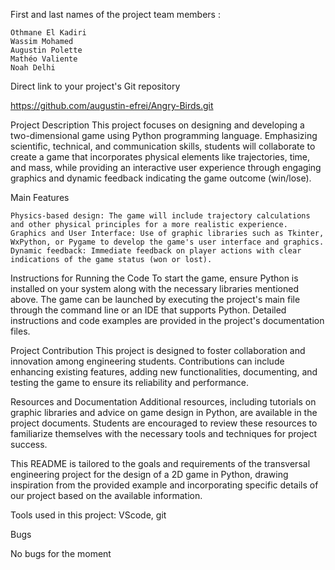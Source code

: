 First and last names of the project team members :

    Othmane El Kadiri
    Wassim Mohamed
    Augustin Polette
    Mathéo Valiente
    Noah Delhi

Direct link to your project's Git repository

https://github.com/augustin-efrei/Angry-Birds.git

Project Description
This project focuses on designing and developing a two-dimensional game using Python programming language. Emphasizing scientific, technical, and communication skills, students will collaborate to create a game that incorporates physical elements like trajectories, time, and mass, while providing an interactive user experience through engaging graphics and dynamic feedback indicating the game outcome (win/lose).

Main Features

    Physics-based design: The game will include trajectory calculations and other physical principles for a more realistic experience.
    Graphics and User Interface: Use of graphic libraries such as Tkinter, WxPython, or Pygame to develop the game's user interface and graphics.
    Dynamic feedback: Immediate feedback on player actions with clear indications of the game status (won or lost).

Instructions for Running the Code
To start the game, ensure Python is installed on your system along with the necessary libraries mentioned above. The game can be launched by executing the project's main file through the command line or an IDE that supports Python. Detailed instructions and code examples are provided in the project's documentation files.

Project Contribution
This project is designed to foster collaboration and innovation among engineering students. Contributions can include enhancing existing features, adding new functionalities, documenting, and testing the game to ensure its reliability and performance.

Resources and Documentation
Additional resources, including tutorials on graphic libraries and advice on game design in Python, are available in the project documents. Students are encouraged to review these resources to familiarize themselves with the necessary tools and techniques for project success.

This README is tailored to the goals and requirements of the transversal engineering project for the design of a 2D game in Python, drawing inspiration from the provided example and incorporating specific details of our project based on the available information.

Tools used in this project: VScode, git

Bugs

No bugs for the moment 